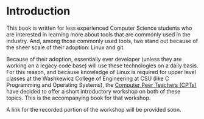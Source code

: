 # Introduction

This book is written for less experienced Computer Science students who are interested in learning more about tools that are commonly used in the industry. And, among those commonly used tools, two stand out because of the sheer scale of their adoption: Linux and git.

Because of their adoption, essentially ever developer (unless they are working on a legacy code base) will use these technologies on a daily basis. For this reason, and because knowledge of Linux is required for upper level classes at the Washkewicz College of Engineering at CSU (like C Programming and Operating Systems), the [Computer Peer Teachers (CPTs)](https://engineering.csuohio.edu/advising/computer-peer-teachers-cpts) have decided to offer a short introductory workshop on both of these topics. This is the accompanying book for that workshop.

A link for the recorded portion of the workshop will be provided soon.